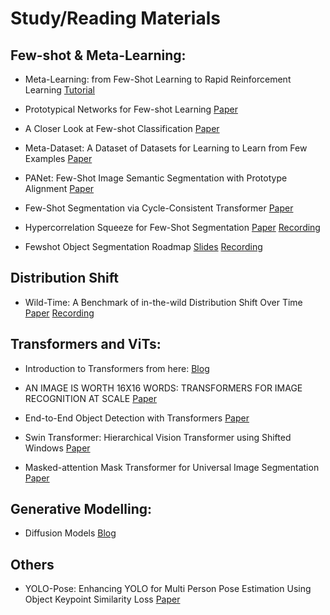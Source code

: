 # Study/Reading Materials

## Few-shot & Meta-Learning:

* Meta-Learning: from Few-Shot Learning to Rapid  Reinforcement Learning 
[Tutorial](https://sites.google.com/view/icml19metalearning)

* Prototypical Networks for Few-shot Learning 
[Paper](https://arxiv.org/abs/1703.05175)

* A Closer Look at Few-shot Classification 
[Paper](https://arxiv.org/abs/1904.04232)

* Meta-Dataset: A Dataset of Datasets for Learning to Learn from Few Examples 
[Paper](https://arxiv.org/abs/1903.03096)

* PANet: Few-Shot Image Semantic Segmentation with Prototype Alignment 
[Paper](https://arxiv.org/abs/1908.06391)

* Few-Shot Segmentation via Cycle-Consistent Transformer 
[Paper](https://arxiv.org/abs/2106.02320)

* Hypercorrelation Squeeze for Few-Shot Segmentation
[Paper](https://arxiv.org/abs/2104.01538) [Recording](https://drive.google.com/file/d/1Brf8b38RdFSwI6DE168zWD-lnpF727lM/view?usp=sharing)

* Fewshot Object Segmentation Roadmap [Slides](https://drive.google.com/file/d/1T9zfM4S4TvYGxzgFSeIEmC8r1Vniw6mv/view?usp=sharing) [Recording](https://drive.google.com/file/d/1z-sqcvPKaur_6se9wygUjGWOzNnuLLkl/view?usp=sharing)

## Distribution Shift
  * Wild-Time: A Benchmark of in-the-wild Distribution Shift Over Time [Paper](https://arxiv.org/pdf/2211.14238.pdf) [Recording](https://drive.google.com/file/d/1QCaeExMHCDBHLjDZgXcufmeelNlHZ5JB/view?usp=sharing)

## Transformers and ViTs:
* Introduction to Transformers from here: 
[Blog](https://jalammar.github.io/illustrated-transformer/)

* AN IMAGE IS WORTH 16X16 WORDS: TRANSFORMERS FOR IMAGE RECOGNITION AT SCALE
[Paper](https://arxiv.org/pdf/2010.11929v2.pdf)

* End-to-End Object Detection with Transformers 
[Paper](https://arxiv.org/abs/2005.12872)

* Swin Transformer: Hierarchical Vision Transformer using Shifted Windows
[Paper](https://arxiv.org/abs/2103.14030)

* Masked-attention Mask Transformer for Universal Image Segmentation
[Paper](https://arxiv.org/abs/2112.01527)

## Generative Modelling:
* Diffusion Models
[Blog](https://lilianweng.github.io/posts/2021-07-11-diffusion-models/)

## Others
* YOLO-Pose: Enhancing YOLO for Multi Person Pose Estimation Using Object Keypoint Similarity Loss 
[Paper](https://arxiv.org/abs/2204.06806)

